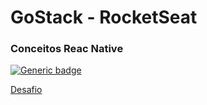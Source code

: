 # GoStack - RocketSeat
### Conceitos Reac Native

[![Generic badge](https://img.shields.io/badge/Status-Approved!-<COLOR>.svg)](https://shields.io/)


[Desafio](https://github.com/rocketseat-education/bootcamp-gostack-desafios/tree/master/desafio-conceitos-react-native#rocket-sobre-o-desafio) 
